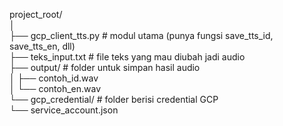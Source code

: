 
project_root/  
│  
├── gcp_client_tts.py       # modul utama (punya fungsi save_tts_id, save_tts_en, dll)   
├── teks_input.txt          # file teks yang mau diubah jadi audio   
├── output/                 # folder untuk simpan hasil audio   
│   ├── contoh_id.wav  
│   └── contoh_en.wav  
└── gcp_credential/         # folder berisi credential GCP  
    └── service_account.json  
